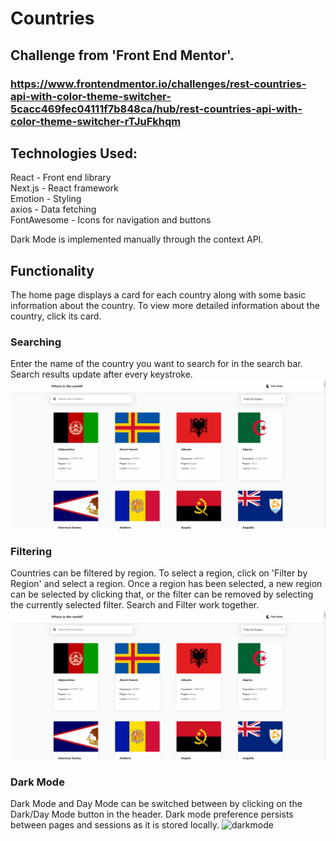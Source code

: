 # Countries
## Challenge from 'Front End Mentor'.<br/>
### https://www.frontendmentor.io/challenges/rest-countries-api-with-color-theme-switcher-5cacc469fec04111f7b848ca/hub/rest-countries-api-with-color-theme-switcher-rTJuFkhqm

## Technologies Used:
React - Front end library<br/>
Next.js - React framework<br/>
Emotion - Styling<br/>
axios - Data fetching<br/>
FontAwesome - Icons for navigation and buttons<br/>

Dark Mode is implemented manually through the context API.

## Functionality

The home page displays a card for each country along with some basic information about the country. To view more detailed information about the country, click its card. 

### Searching

Enter the name of the country you want to search for in the search bar. Search results update after every keystroke.
![search](./public/demo/search.gif)

### Filtering

Countries can be filtered by region. To select a region, click on 'Filter by Region' and select a region. Once a region has been selected, a new region can be selected by clicking that, or the filter can be removed by selecting the currently selected filter. Search and Filter work together.
![filter](./public/demo/filter.gif)

### Dark Mode

Dark Mode and Day Mode can be switched between by clicking on the Dark/Day Mode button in the header. Dark mode preference persists between pages and sessions as it is stored locally.
![darkmode](./public/demo/darkmode)